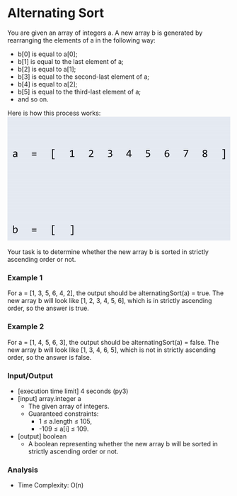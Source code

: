 # Alternating Sort
You are given an array of integers a. A new array b is generated by rearranging the elements of a in the following way:

* b[0] is equal to a[0];
* b[1] is equal to the last element of a;
* b[2] is equal to a[1];
* b[3] is equal to the second-last element of a;
* b[4] is equal to a[2];
* b[5] is equal to the third-last element of a;
* and so on.

Here is how this process works:
![image](example.gif)

Your task is to determine whether the new array b is sorted in strictly ascending order or not.

### Example 1
For a = [1, 3, 5, 6, 4, 2], the output should be alternatingSort(a) = true.
The new array b will look like [1, 2, 3, 4, 5, 6], which is in strictly ascending order, so the answer is true.

### Example 2
For a = [1, 4, 5, 6, 3], the output should be alternatingSort(a) = false.
The new array b will look like [1, 3, 4, 6, 5], which is not in strictly ascending order, so the answer is false.

### Input/Output

* [execution time limit] 4 seconds (py3)
* [input] array.integer a
    * The given array of integers.
    * Guaranteed constraints:
        * 1 ≤ a.length ≤ 105,
        * -109 ≤ a[i] ≤ 109.
* [output] boolean
    * A boolean representing whether the new array b will be sorted in strictly ascending order or not.

### Analysis
* Time Complexity: O(n)
